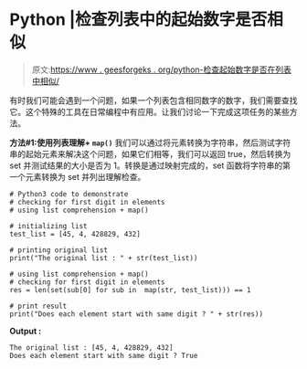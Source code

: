 # Python |检查列表中的起始数字是否相似

> 原文:[https://www . geesforgeks . org/python-检查起始数字是否在列表中相似/](https://www.geeksforgeeks.org/python-checking-if-starting-digits-are-similar-in-list/)

有时我们可能会遇到一个问题，如果一个列表包含相同数字的数字，我们需要查找它。这个特殊的工具在日常编程中有应用。让我们讨论一下完成这项任务的某些方法。

**方法#1:使用列表理解+ `map()`**
我们可以通过将元素转换为字符串，然后测试字符串的起始元素来解决这个问题，如果它们相等，我们可以返回 true，然后转换为 set 并测试结果的大小是否为 1。转换是通过映射完成的，set 函数将字符串的第一个元素转换为 set 并列出理解检查。

```
# Python3 code to demonstrate
# checking for first digit in elements
# using list comprehension + map()

# initializing list 
test_list = [45, 4, 428829, 432]

# printing original list
print("The original list : " + str(test_list))

# using list comprehension + map()
# checking for first digit in elements
res = len(set(sub[0] for sub in  map(str, test_list))) == 1

# print result
print("Does each element start with same digit ? " + str(res))
```

**Output :**

```
The original list : [45, 4, 428829, 432]
Does each element start with same digit ? True

```